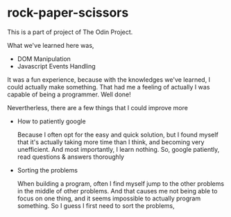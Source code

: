 # rock-paper-scissors

This is a part of project of The Odin Project.

What we've learned here was,
* DOM Manipulation
* Javascript Events Handling

It was a fun experience, because with the knowledges we've learned,
I could actually make something.
That had me a feeling of actually I was capable of being a programmer.
Well done!

Nevertherless, there are a few things that I could improve more
* How to patiently google

    Because I often opt for the easy and quick solution, but I found myself that
    it's actually taking more time than I think, and becoming very unefficient.
    And most importantly, I learn nothing. So, google patiently, read questions & answers thoroughly

* Sorting the problems

    When building a program, often I find myself jump to the other problems in the middle
of other problems. And that causes me not being able to focus on one thing, and it seems
impossible to actually program something. So I guess I first need to sort the problems,


